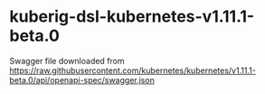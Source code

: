 # kuberig-dsl-kubernetes-v1.11.1-beta.0

Swagger file downloaded from https://raw.githubusercontent.com/kubernetes/kubernetes/v1.11.1-beta.0/api/openapi-spec/swagger.json
